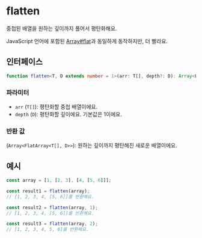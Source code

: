 # flatten

중첩된 배열을 원하는 깊이까지 풀어서 평탄화해요.

JavaScript 언어에 포함된 [Array#flat](https://developer.mozilla.org/en-US/docs/Web/JavaScript/Reference/Global_Objects/Array/flat)과 동일하게 동작하지만, 더 빨라요.

## 인터페이스

```typescript
function flatten<T, D extends number = 1>(arr: T[], depth?: D): Array<FlatArray<T[], D>>;
```

### 파라미터

- `arr` (`T[]`): 평탄화할 중첩 배열이에요.
- `depth` (`D`): 평탄화할 깊이에요. 기본값은 1이에요.

### 반환 값

(`Array<FlatArray<T[], D>>`): 원하는 깊이까지 평탄해진 새로운 배열이에요.

## 예시

```typescript
const array = [1, [2, 3], [4, [5, 6]]];

const result1 = flatten(array);
// [1, 2, 3, 4, [5, 6]]를 반환해요.

const result2 = flatten(array, 1);
// [1, 2, 3, 4, [5, 6]]를 반환해요.

const result3 = flatten(array, 2);
// [1, 2, 3, 4, 5, 6]를 반환해요.
```
